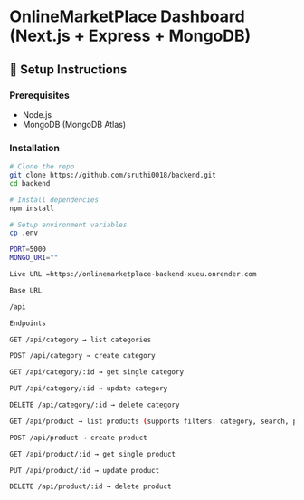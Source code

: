 # OnlineMarketPlace Dashboard (Next.js + Express + MongoDB)

## 🚀 Setup Instructions

### Prerequisites
- Node.js
- MongoDB (MongoDB Atlas)

### Installation
```bash
# Clone the repo
git clone https://github.com/sruthi0018/backend.git
cd backend

# Install dependencies
npm install

# Setup environment variables
cp .env

PORT=5000
MONGO_URI=""

Live URL =https://onlinemarketplace-backend-xueu.onrender.com

Base URL

/api

Endpoints

GET /api/category → list categories

POST /api/category → create category

GET /api/category/:id → get single category

PUT /api/category/:id → update category

DELETE /api/category/:id → delete category

GET /api/product → list products (supports filters: category, search, page, limit, and sorting)

POST /api/product → create product

GET /api/product/:id → get single product

PUT /api/product/:id → update product

DELETE /api/product/:id → delete product



